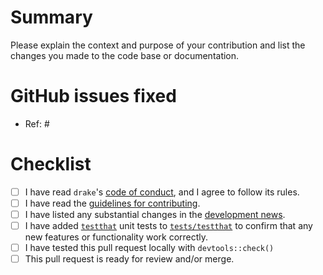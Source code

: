# Summary

Please explain the context and purpose of your contribution and list the changes you made to the code base or documentation.

# GitHub issues fixed

- Ref: #

# Checklist

- [ ] I have read `drake`'s [code of conduct](https://github.com/ropensci/drake/blob/master/CONDUCT.md), and I agree to follow its rules.
- [ ] I have read the [guidelines for contributing](https://github.com/ropensci/drake/blob/master/CONTRIBUTING.md).
- [ ] I have listed any substantial changes in the [development news](https://github.com/ropensci/drake/blob/master/NEWS.md).
- [ ] I have added [`testthat`](https://github.com/r-lib/testthat) unit tests to [`tests/testthat`](https://github.com/ropensci/drake/tree/master/tests/testthat) to confirm that any new features or functionality work correctly.
- [ ] I have tested this pull request locally with `devtools::check()`
- [ ] This pull request is ready for review and/or merge.
